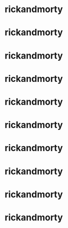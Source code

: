 # rickandmorty
# rickandmorty
# rickandmorty
# rickandmorty
# rickandmorty
# rickandmorty
# rickandmorty
# rickandmorty
# rickandmorty
# rickandmorty
